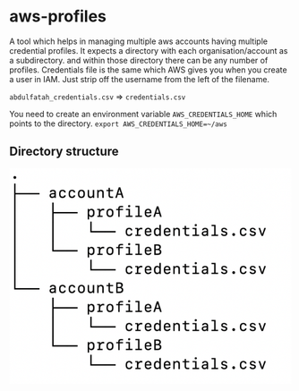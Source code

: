 # aws-profiles

A tool which helps in managing multiple aws accounts having multiple credential profiles.
It expects a directory with each organisation/account as a subdirectory. and within those directory there can be any number of profiles.
Credentials file is the same which AWS gives you when you create a user in IAM. Just strip off the username from the left of the filename.

`abdulfatah_credentials.csv` => `credentials.csv`

You need to create an environment variable `AWS_CREDENTIALS_HOME` which points to the directory.
`export AWS_CREDENTIALS_HOME=~/aws`

## Directory structure

![directory](./directory.png)
